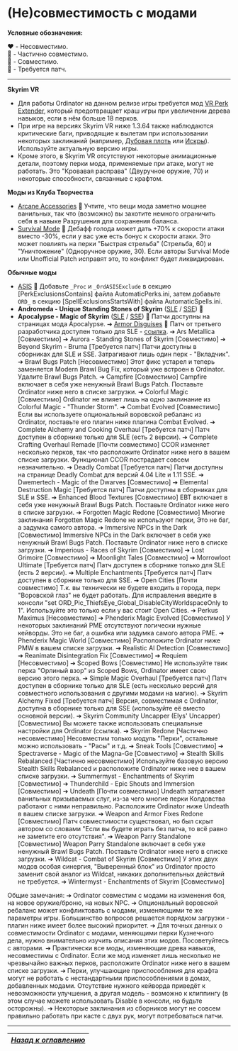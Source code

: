 # (Не)совместимость с модами

**Условные обозначения:**

❤️ - Несовместимо.  
💛 - Частично совместимо.  
💚 - Совместимо.  
💙 - Требуется патч.

------

**Skyrim VR**
+ Для работы Ordinator на данном релизе игры требуется мод [VR Perk Extender](https://www.nexusmods.com/skyrimspecialedition/mods/16330), который предотвращает краш игры при увеличении дерева навыков, если в нём больше 18 перков.
+ При игре на версиях Skyrim VR ниже 1.3.64 также наблюдаются критические баги, приводящие к вылетам при использовании некоторых заклинаний (например, [Дубовая плоть](https://elderscrolls.fandom.com/ru/wiki/Дубовая_плоть) или [Искры](https://elderscrolls.fandom.com/ru/wiki/Искры)). Используйте актуальную версию игры.
+ Кроме этого, в Skyrim VR отсутствуют некоторые анимационные детали, поэтому перки мода, применяемые при атаке, могут не работать. Это "Кровавая расправа" (Двуручное оружие, 70) и некоторые способности, связанные с крафтом.

**Моды из Клуба Творчества**
+ [Arcane Accessories](https://en.uesp.net/wiki/Skyrim:Arcane_Accessories) 💚 Учтите, что вещи мода заметно мощнее ванильных, так что (возможно) вы захотите немного ограничить себя в навыке Разрушения для сохранения баланса.
+ [Survival Mode](https://en.uesp.net/wiki/Skyrim:Survival_Mode) 💛 Дебафф голода может дать +70% к скорости атаки вместо -30%, если у вас уже есть бонус к скорости атаки. Это может повлиять на перки "Быстрая стрельба" (Стрельба, 60) и "Уничтожение" (Одноручное оружие, 30). Если авторы Survival Mode или Unofficial Patch исправят это, то конфликт будет ликвидирован.

**Обычные моды**
+ [ASIS](https://www.nexusmods.com/skyrim/mods/18436) 💙 Добавьте `_Proc` и `_OrdASISExclude` в секцию [PerkExclusionsContains] файла AutomaticPerks.ini, затем добавьте `ORD_` в секцию [SpellExclusionsStartsWith] файла AutomaticSpells.ini.
+ **Andromeda - Unique Standing Stones of Skyrim** ([SLE](https://www.nexusmods.com/skyrim/mods/89219) / [SSE](https://www.nexusmods.com/skyrimspecialedition/mods/14910)) 💚
+ **Apocalypse - Magic of Skyrim** ([SLE](https://www.nexusmods.com/skyrim/mods/16225) / [SSE](https://www.nexusmods.com/skyrimspecialedition/mods/1090)) 💙 Патчи доступны на страницах мода Apocalypse.
➔ [Armor Disguises](https://www.nexusmods.com/skyrim/mods/20903) 💙 Патч от третьего разработчика доступен только для SLE - [ссылка](https://www.nexusmods.com/skyrim/mods/77949).
➔ Ars Metallica [Совместимо]
➔ Aurora - Standing Stones of Skyrim [Совместимо]
➔ Beyond Skyrim - Bruma [Требуется патч]
Патчи доступны в сборниках для SLE и SSE. Затрагивают лишь один перк - "Вкладчик".
➔ Brawl Bugs Patch [Несовместимо]
Этот фикс устарел и теперь заменяется Modern Brawl Bug Fix, который уже встроен в Ordinator. Удалите Brawl Bugs Patch.
➔ Campfire [Совместимо]
Campfire включает в себя уже ненужный Brawl Bugs Patch. Поставьте Ordinator ниже него в списке загрузки.
➔ Colorful Magic [Совместимо]
Ordinator не влияет лишь на одно заклинание из Colorful Magic - "Thunder Storm".
➔ Combat Evolved [Совместимо]
Если вы используете опциональный воровской ребаланс из Ordinator, поставьте его плагин ниже плагина Combat Evolved.
➔ Complete Alchemy and Cooking Overhaul [Требуется патч]
Патч доступен в сборнике только для SLE (есть 2 версии).
➔ Complete Crafting Overhaul Remade [Почти совместимо]
CCOR изменяет несколько перков, так что расположите Ordinator ниже него в вашем списке загрузки. Функционал CCOR пострадает совсем незначительно.
➔ Deadly Combat [Требуется патч]
Патчи доступны на странице Deadly Combat для версий 4.04 Lite и 1.11 SSE.
➔ Dwemertech - Magic of the Dwarves [Совместимо]
➔ Elemental Destruction Magic [Требуется патч]
Патчи доступны в сборниках для SLE и SSE.
➔ Enhanced Blood Textures [Совместимо]
EBT включает в себя уже ненужный Brawl Bugs Patch. Поставьте Ordinator ниже него в списке загрузки.
➔ Forgotten Magic Redone [Совместимо]
Многие заклинания Forgotten Magic Redone не используют перки, Это не баг, а задумка самого автора.
➔ Immersive NPCs in the Dark [Совместимо]
Immersive NPCs in the Dark включает в себя уже ненужный Brawl Bugs Patch. Поставьте Ordinator ниже него в списке загрузки.
➔ Imperious - Races of Skyrim [Совместимо]
➔ Lost Grimoire [Совместимо]
➔ Moonlight Tales [Совместимо]
➔ Morrowloot Ultimate [Требуется патч]
Патч доступен в сборнике только для SLE (есть 2 версии).
➔ Multiple Enchantments [Требуется патч]
Патч доступен в сборнике только для SSE.
➔ Open Cities [Почти совместимо]
Т.к. вы технически не будете входить в города, перк "Воровской глаз" не будет работать. Для исправления введите в консоли "set ORD_Pic_ThiefsEye_Global_DisableCityWorldspaceOnly to 1". Используйте это только если у вас стоит Open Cities.
➔ Perkus Maximus [Несовместимо]
➔ Phenderix Magic Evolved [Совместимо]
У некоторых заклинаний PME отсутствуют логически нужные кейворды. Это не баг, а ошибка или задумка самого автора PME.
➔ Phenderix Magic World [Совместимо]
Расположите Ordinator ниже PMW в вашем списке загрузки.
➔ Realistic AI Detection [Совместимо]
➔ Reanimate Disintegration Fix [Совместимо]
➔ Requiem [Несовместимо]
➔ Scoped Bows [Совместимо]
Не используйте твик перка "Орлиный взор" из Scoped Bows, Ordinator имеет свою версию этого перка.
➔ Simple Magic Overhaul [Требуется патч]
Патч доступен в сборнике только для SLE (есть несколько версий для совместного использования с другими модами на магию).
➔ Skyrim Alchemy Fixed [Требуется патч]
Версия, совместимая с Ordinator, доступна в сборнике только для SSE (используйте её вместо основной версии).
➔ Skyrim Community Uncapper (Elys' Uncapper) [Совместимо]
Вы можете также использовать специальные настройки для Ordinator (ссылка).
➔ Skyrim Redone [Частично несовместимо]
Несовместим только модуль "Перки", остальные можно использовать - "Расы" и т.д.
➔ Sneak Tools [Совместимо]
➔ Spectraverse - Magic of the Magna-Ge [Совместимо]
➔ Stealth Skills Rebalanced [Частично несовместимо]
Используйте базовую версию Stealth Skills Rebalanced и расположите Ordinator ниже нее в вашем списке загрузки.
➔ Summermyst - Enchantments of Skyrim [Совместимо]
➔ Thunderchild - Epic Shouts and Immersion [Совместимо]
➔ Undeath [Почти совместимо]
Undeath затрагивает ванильных призываемых слуг, из-за чего многие перки Колдовства работают с ними неправильно. Расположите Ordinator ниже Undeath в вашем списке загрузки.
➔ Weapon and Armor Fixes Redone [Совместимо]
Патч совместимости существовал, но был скрыт автором со словами "Если вы будете играть без патча, то всё равно не заметите его отсутствия".
➔ Weapon Parry Standalone [Совместимо]
Weapon Parry Standalone включает в себя уже ненужный Brawl Bugs Patch. Поставьте Ordinator ниже него в списке загрузки.
➔ Wildcat - Combat of Skyrim [Совместимо]
У этих двух модов особая синергия, "Выверенный блок" из Ordinator просто заменит свой аналог из Wildcat, никаких дополнительных действий не требуется.
➔ Wintermyst - Enchantments of Skyrim [Совместимо]

Общие замечания:
➔ Ordinator совместим с модами на изменения боя, на новое оружие/броню, на новых NPC.
➔ Опциональный воровской ребаланс может конфликтовать с модами, изменяющими те же параметры игры. Большинство вопросов решается порядком загрузки - плагин ниже имеет более высокий приоритет.
➔ Для точных данных о совместимости Ordinator с модами, меняющими перки Кузнечного дела, нужно внимательно изучить описания этих модов. Посоветуйтесь с авторами.
➔ Практически все моды, изменяющие древа навыков, несовместимы с Ordinator. Если же мод изменяет лишь несколько не чрезвычайно важных перков, расположите Ordinator ниже него в вашем списке загрузки.
➔ Перки, улучшающие приспособления для крафта могут не работать с нестандартными приспособлениями в домах, добавленных модами. Отсутствие нужного кейворда приведёт к невозможности улучшения, а другая модель - возможно к клиппингу (в этом случае можете использовать Disable в консоли, но будьте осторожны).
➔ Некоторые заклинания из сборников могут не совсем правильно работать при касте с двух рук, могут потребоваться патчи.

------

|[*Назад к оглавлению*](Оглавление.md)|
|:---:|
